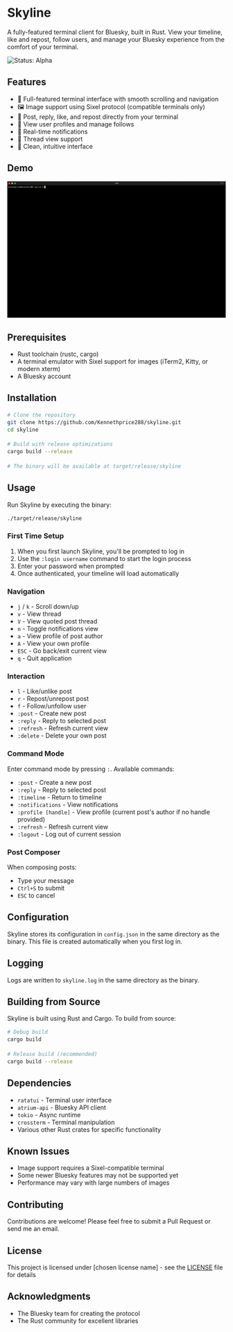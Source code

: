 # Skyline

A fully-featured terminal client for Bluesky, built in Rust. View your timeline, like and repost, follow users, and manage your Bluesky experience from the comfort of your terminal.

![Status: Alpha](https://img.shields.io/badge/status-alpha-orange)

## Features

- 🌈 Full-featured terminal interface with smooth scrolling and navigation
- 🖼️ Image support using Sixel protocol (compatible terminals only)
- 💬 Post, reply, like, and repost directly from your terminal
- 👤 View user profiles and manage follows
- 🔔 Real-time notifications
- 📱 Thread view support
- 🎨 Clean, intuitive interface

## Demo

![Skyline Demo](assets/demo.gif)

## Prerequisites

- Rust toolchain (rustc, cargo)
- A terminal emulator with Sixel support for images (iTerm2, Kitty, or modern xterm)
- A Bluesky account

## Installation

```bash
# Clone the repository
git clone https://github.com/Kennethprice288/skyline.git
cd skyline

# Build with release optimizations
cargo build --release

# The binary will be available at target/release/skyline
```

## Usage

Run Skyline by executing the binary:

```bash
./target/release/skyline
```

### First Time Setup

1. When you first launch Skyline, you'll be prompted to log in
2. Use the `:login username` command to start the login process
3. Enter your password when prompted
4. Once authenticated, your timeline will load automatically

### Navigation

- `j` / `k` - Scroll down/up
- `v` - View thread
- `V` - View quoted post thread
- `n` - Toggle notifications view
- `a` - View profile of post author
- `A` - View your own profile
- `ESC` - Go back/exit current view
- `q` - Quit application

### Interaction

- `l` - Like/unlike post
- `r` - Repost/unrepost post
- `f` - Follow/unfollow user
- `:post` - Create new post
- `:reply` - Reply to selected post
- `:refresh` - Refresh current view
- `:delete` - Delete your own post

### Command Mode

Enter command mode by pressing `:`. Available commands:

- `:post` - Create a new post
- `:reply` - Reply to selected post
- `:timeline` - Return to timeline
- `:notifications` - View notifications
- `:profile [handle]` - View profile (current post's author if no handle provided)
- `:refresh` - Refresh current view
- `:logout` - Log out of current session

### Post Composer

When composing posts:
- Type your message
- `Ctrl+S` to submit
- `ESC` to cancel

## Configuration

Skyline stores its configuration in `config.json` in the same directory as the binary. This file is created automatically when you first log in.

## Logging

Logs are written to `skyline.log` in the same directory as the binary.

## Building from Source

Skyline is built using Rust and Cargo. To build from source:

```bash
# Debug build
cargo build

# Release build (recommended)
cargo build --release
```

## Dependencies

- `ratatui` - Terminal user interface
- `atrium-api` - Bluesky API client
- `tokio` - Async runtime
- `crossterm` - Terminal manipulation
- Various other Rust crates for specific functionality

## Known Issues

- Image support requires a Sixel-compatible terminal
- Some newer Bluesky features may not be supported yet
- Performance may vary with large numbers of images

## Contributing

Contributions are welcome! Please feel free to submit a Pull Request or send me an email.

## License

This project is licensed under [chosen license name] - see the [LICENSE](LICENSE) file for details

## Acknowledgments

- The Bluesky team for creating the protocol
- The Rust community for excellent libraries
